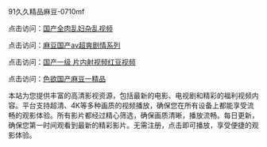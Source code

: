91久久精品麻豆-0710mf

点击访问：<a href="https://heiliaozj3tjd.pages.dev">国产全肉乱妇杂乱视频</a>

点击访问：<a href="https://heiliaoe8ajia.pages.dev">麻豆国产av超爽剧情系列</a>

点击访问：<a href="https://heiliaoxqkkct.pages.dev">国产一级 片内射视频红豆视频</a>

点击访问：<a href="https://heiliaoxwd5i8.pages.dev">色欲国产麻豆一精品</a>

本站为您提供丰富的高清影视资源，包括最新的电影、电视剧和精彩的福利视频内容。平台支持超清、4K等多种画质的视频播放，确保您在所有设备上都能享受流畅的观影体验。所有影片都经过精心筛选，确保画质清晰，播放流畅。每日更新，确保您第一时间观看到最新的精彩影片。无需注册，点击即可播放，享受便捷的观影体验。

<span style="display:none;">[Canonical link](https://github.com/td20250710/td17 ）</span>
